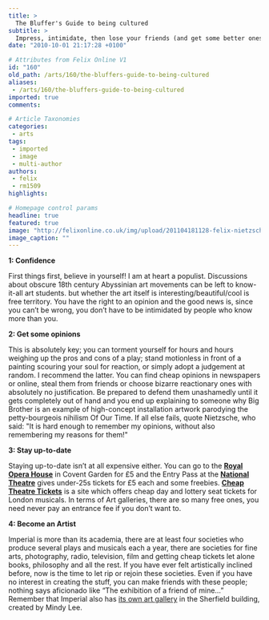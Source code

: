 ```yaml
---
title: >
  The Bluffer's Guide to being cultured
subtitle: >
  Impress, intimidate, then lose your friends (and get some better ones), by being a total git about The Arts (capitalised, don’t you know?)
date: "2010-10-01 21:17:28 +0100"

# Attributes from Felix Online V1
id: "160"
old_path: /arts/160/the-bluffers-guide-to-being-cultured
aliases:
 - /arts/160/the-bluffers-guide-to-being-cultured
imported: true
comments:

# Article Taxonomies
categories:
 - arts
tags:
 - imported
 - image
 - multi-author
authors:
 - felix
 - rm1509
highlights:

# Homepage control params
headline: true
featured: true
image: "http://felixonline.co.uk/img/upload/201104181128-felix-nietzsche_colour_2.jpg"
image_caption: ""
---
```


__1: Confidence__

First things first, believe in yourself! I am at heart a populist. Discussions about obscure 18th century Abyssinian art movements can be left to know-it-all art students. but whether the art itself is interesting/beautiful/cool is free territory. You have the right to an opinion and the good news is, since you can’t be wrong, you don’t have to be intimidated by people who know more than you.

__2: Get some opinions__

This is absolutely key; you can torment yourself for hours and hours weighing up the pros and cons of a play; stand motionless in front of a painting scouring your soul for reaction, or simply adopt a judgement at random. I recommend the latter. You can find cheap opinions in newspapers or online, steal them from friends or choose bizarre reactionary ones with absolutely no justification. Be prepared to defend them unashamedly until it gets completely out of hand and you end up explaining to someone why Big Brother is an example of high-concept installation artwork parodying the petty-bourgeois nihilism Of Our Time. If all else fails, quote Nietzsche, who said: "It is hard enough to remember my opinions, without also remembering my reasons for them!"

__3: Stay up-to-date__

Staying up-to-date isn’t at all expensive either. You can go to the [__Royal Opera House__](http://www.roh.org.uk/) in Covent Garden for £5 and the Entry Pass at the [__National Theatre__](http://www.nationaltheatre.org.uk/) gives under-25s tickets for £5 each and some freebies. [__Cheap Theatre Tickets__](http://www.cheaptheatretickets.com) is a site which offers cheap day and lottery seat tickets for London musicals. In terms of Art galleries, there are so many free ones, you need never pay an entrance fee if you don’t want to.

__4: Become an Artist__

Imperial is more than its academia, there are at least four societies who produce several plays and musicals each a year, there are societies for fine arts, photography, radio, television, film and getting cheap tickets let alone books, philosophy and all the rest. If you have ever felt artistically inclined before, now is the time to let rip or rejoin these societies. Even if you have no interest in creating the stuff, you can make friends with these people; nothing says aficionado like “The exhibition of a friend of mine…” Remember that Imperial also has [its own art gallery](http://www3.imperial.ac.uk/arts/visualart/blythgallery) in the Sherfield building, created by Mindy Lee.
